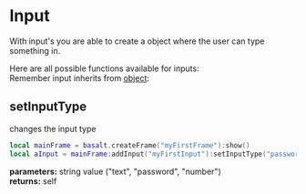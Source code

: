 # Input

With input's you are able to create a object where the user can type something in.<br>

Here are all possible functions available for inputs:<br>
Remember input inherits from [object](/objects/Object):

## setInputType
changes the input type
````lua
local mainFrame = basalt.createFrame("myFirstFrame"):show()
local aInput = mainFrame:addInput("myFirstInput"):setInputType("password"):show()
````
**parameters:** string value ("text", "password", "number")<br>
**returns:** self<br>